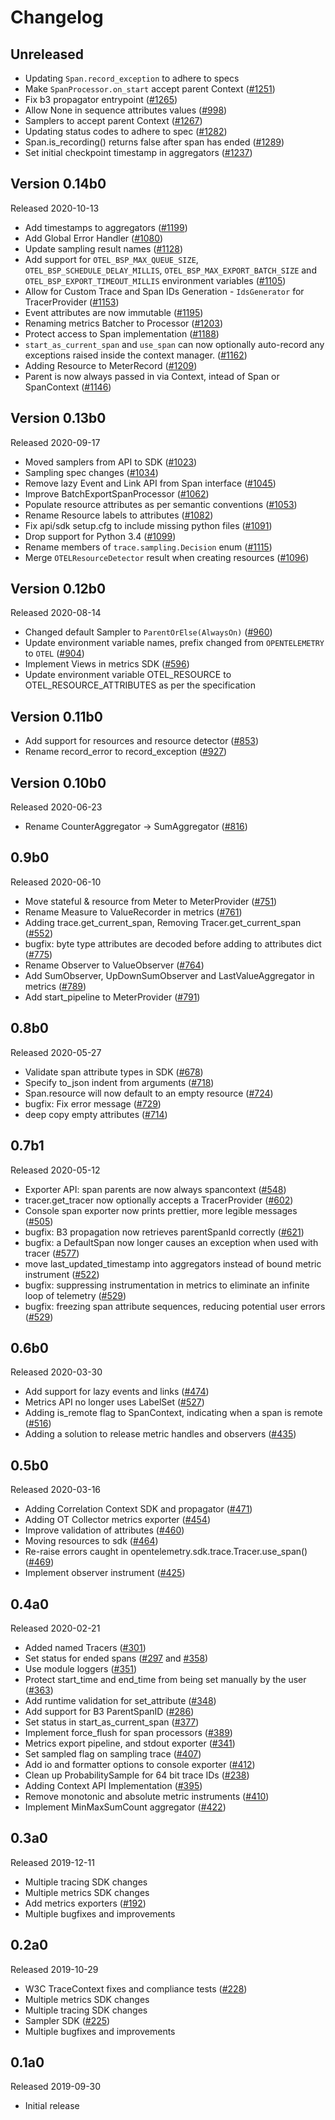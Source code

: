 # Changelog

## Unreleased

- Updating `Span.record_exception` to adhere to specs
- Make `SpanProcessor.on_start` accept parent Context
  ([#1251](https://github.com/open-telemetry/opentelemetry-python/pull/1251))
- Fix b3 propagator entrypoint
  ([#1265](https://github.com/open-telemetry/opentelemetry-python/pull/1265))
- Allow None in sequence attributes values
  ([#998](https://github.com/open-telemetry/opentelemetry-python/pull/998))
- Samplers to accept parent Context
  ([#1267](https://github.com/open-telemetry/opentelemetry-python/pull/1267))
- Updating status codes to adhere to spec
  ([#1282](https://github.com/open-telemetry/opentelemetry-python/pull/1282))
- Span.is_recording() returns false after span has ended
  ([#1289](https://github.com/open-telemetry/opentelemetry-python/pull/1289))
- Set initial checkpoint timestamp in aggregators
  ([#1237](https://github.com/open-telemetry/opentelemetry-python/pull/1237))

## Version 0.14b0

Released 2020-10-13

- Add timestamps to aggregators
  ([#1199](https://github.com/open-telemetry/opentelemetry-python/pull/1199))
- Add Global Error Handler
  ([#1080](https://github.com/open-telemetry/opentelemetry-python/pull/1080))
- Update sampling result names
  ([#1128](https://github.com/open-telemetry/opentelemetry-python/pull/1128))
- Add support for `OTEL_BSP_MAX_QUEUE_SIZE`, `OTEL_BSP_SCHEDULE_DELAY_MILLIS`, `OTEL_BSP_MAX_EXPORT_BATCH_SIZE` and `OTEL_BSP_EXPORT_TIMEOUT_MILLIS` environment variables
  ([#1105](https://github.com/open-telemetry/opentelemetry-python/pull/1120))
- Allow for Custom Trace and Span IDs Generation - `IdsGenerator` for TracerProvider
  ([#1153](https://github.com/open-telemetry/opentelemetry-python/pull/1153))
- Event attributes are now immutable
  ([#1195](https://github.com/open-telemetry/opentelemetry-python/pull/1195))
- Renaming metrics Batcher to Processor
  ([#1203](https://github.com/open-telemetry/opentelemetry-python/pull/1203))
- Protect access to Span implementation
  ([#1188](https://github.com/open-telemetry/opentelemetry-python/pull/1188))
- `start_as_current_span` and `use_span` can now optionally auto-record any exceptions raised inside the context manager.
  ([#1162](https://github.com/open-telemetry/opentelemetry-python/pull/1162))
- Adding Resource to MeterRecord
  ([#1209](https://github.com/open-telemetry/opentelemetry-python/pull/1209))
- Parent is now always passed in via Context, intead of Span or SpanContext
  ([#1146](https://github.com/open-telemetry/opentelemetry-python/pull/1146))

## Version 0.13b0

Released 2020-09-17

- Moved samplers from API to SDK
  ([#1023](https://github.com/open-telemetry/opentelemetry-python/pull/1023))
- Sampling spec changes
  ([#1034](https://github.com/open-telemetry/opentelemetry-python/pull/1034))
- Remove lazy Event and Link API from Span interface
  ([#1045](https://github.com/open-telemetry/opentelemetry-python/pull/1045))
- Improve BatchExportSpanProcessor
  ([#1062](https://github.com/open-telemetry/opentelemetry-python/pull/1062))
- Populate resource attributes as per semantic conventions
  ([#1053](https://github.com/open-telemetry/opentelemetry-python/pull/1053))
- Rename Resource labels to attributes
  ([#1082](https://github.com/open-telemetry/opentelemetry-python/pull/1082))
- Fix api/sdk setup.cfg to include missing python files
  ([#1091](https://github.com/open-telemetry/opentelemetry-python/pull/1091))
- Drop support for Python 3.4
  ([#1099](https://github.com/open-telemetry/opentelemetry-python/pull/1099))
- Rename members of `trace.sampling.Decision` enum
  ([#1115](https://github.com/open-telemetry/opentelemetry-python/pull/1115))
- Merge `OTELResourceDetector` result when creating resources
  ([#1096](https://github.com/open-telemetry/opentelemetry-python/pull/1096))

## Version 0.12b0

Released 2020-08-14

- Changed default Sampler to `ParentOrElse(AlwaysOn)`
  ([#960](https://github.com/open-telemetry/opentelemetry-python/pull/960))
- Update environment variable names, prefix changed from `OPENTELEMETRY` to `OTEL`
  ([#904](https://github.com/open-telemetry/opentelemetry-python/pull/904))
- Implement Views in metrics SDK
  ([#596](https://github.com/open-telemetry/opentelemetry-python/pull/596))
- Update environment variable OTEL_RESOURCE to OTEL_RESOURCE_ATTRIBUTES as per
  the specification

## Version 0.11b0

- Add support for resources and resource detector
  ([#853](https://github.com/open-telemetry/opentelemetry-python/pull/853))
- Rename record_error to record_exception
  ([#927](https://github.com/open-telemetry/opentelemetry-python/pull/927))

## Version 0.10b0

Released 2020-06-23

- Rename CounterAggregator -> SumAggregator
  ([#816](https://github.com/open-telemetry/opentelemetry-python/pull/816))

## 0.9b0

Released 2020-06-10

- Move stateful & resource from Meter to MeterProvider
  ([#751](https://github.com/open-telemetry/opentelemetry-python/pull/751))
- Rename Measure to ValueRecorder in metrics
  ([#761](https://github.com/open-telemetry/opentelemetry-python/pull/761))
- Adding trace.get_current_span, Removing Tracer.get_current_span
  ([#552](https://github.com/open-telemetry/opentelemetry-python/pull/552))
- bugfix: byte type attributes are decoded before adding to attributes dict
  ([#775](https://github.com/open-telemetry/opentelemetry-python/pull/775))
- Rename Observer to ValueObserver
  ([#764](https://github.com/open-telemetry/opentelemetry-python/pull/764))
- Add SumObserver, UpDownSumObserver and LastValueAggregator in metrics
  ([#789](https://github.com/open-telemetry/opentelemetry-python/pull/789))
- Add start_pipeline to MeterProvider
  ([#791](https://github.com/open-telemetry/opentelemetry-python/pull/791))

## 0.8b0

Released 2020-05-27

- Validate span attribute types in SDK
  ([#678](https://github.com/open-telemetry/opentelemetry-python/pull/678))
- Specify to_json indent from arguments
  ([#718](https://github.com/open-telemetry/opentelemetry-python/pull/718))
- Span.resource will now default to an empty resource
  ([#724](https://github.com/open-telemetry/opentelemetry-python/pull/724))
- bugfix: Fix error message
  ([#729](https://github.com/open-telemetry/opentelemetry-python/pull/729))
- deep copy empty attributes
  ([#714](https://github.com/open-telemetry/opentelemetry-python/pull/714))

## 0.7b1

Released 2020-05-12

- Exporter API: span parents are now always spancontext
  ([#548](https://github.com/open-telemetry/opentelemetry-python/pull/548))
- tracer.get_tracer now optionally accepts a TracerProvider
  ([#602](https://github.com/open-telemetry/opentelemetry-python/pull/602))
- Console span exporter now prints prettier, more legible messages
  ([#505](https://github.com/open-telemetry/opentelemetry-python/pull/505))
- bugfix: B3 propagation now retrieves parentSpanId correctly
  ([#621](https://github.com/open-telemetry/opentelemetry-python/pull/621))
- bugfix: a DefaultSpan now longer causes an exception when used with tracer
  ([#577](https://github.com/open-telemetry/opentelemetry-python/pull/577))
- move last_updated_timestamp into aggregators instead of bound metric
  instrument
  ([#522](https://github.com/open-telemetry/opentelemetry-python/pull/522))
- bugfix: suppressing instrumentation in metrics to eliminate an infinite loop
  of telemetry
  ([#529](https://github.com/open-telemetry/opentelemetry-python/pull/529))
- bugfix: freezing span attribute sequences, reducing potential user errors
  ([#529](https://github.com/open-telemetry/opentelemetry-python/pull/529))

## 0.6b0

Released 2020-03-30

- Add support for lazy events and links
  ([#474](https://github.com/open-telemetry/opentelemetry-python/pull/474))
- Metrics API no longer uses LabelSet
  ([#527](https://github.com/open-telemetry/opentelemetry-python/pull/527))
- Adding is_remote flag to SpanContext, indicating when a span is remote
  ([#516](https://github.com/open-telemetry/opentelemetry-python/pull/516))
- Adding a solution to release metric handles and observers
  ([#435](https://github.com/open-telemetry/opentelemetry-python/pull/435))

## 0.5b0

Released 2020-03-16

- Adding Correlation Context SDK and propagator
  ([#471](https://github.com/open-telemetry/opentelemetry-python/pull/471))
- Adding OT Collector metrics exporter
  ([#454](https://github.com/open-telemetry/opentelemetry-python/pull/454))
- Improve validation of attributes
  ([#460](https://github.com/open-telemetry/opentelemetry-python/pull/460))
- Moving resources to sdk
  ([#464](https://github.com/open-telemetry/opentelemetry-python/pull/464))
- Re-raise errors caught in opentelemetry.sdk.trace.Tracer.use_span()
  ([#469](https://github.com/open-telemetry/opentelemetry-python/pull/469))
- Implement observer instrument
  ([#425](https://github.com/open-telemetry/opentelemetry-python/pull/425))

## 0.4a0

Released 2020-02-21

- Added named Tracers
  ([#301](https://github.com/open-telemetry/opentelemetry-python/pull/301))
- Set status for ended spans
  ([#297](https://github.com/open-telemetry/opentelemetry-python/pull/297) and
  [#358](https://github.com/open-telemetry/opentelemetry-python/pull/358))
- Use module loggers
  ([#351](https://github.com/open-telemetry/opentelemetry-python/pull/351))
- Protect start_time and end_time from being set manually by the user
  ([#363](https://github.com/open-telemetry/opentelemetry-python/pull/363))
- Add runtime validation for set_attribute
  ([#348](https://github.com/open-telemetry/opentelemetry-python/pull/348))
- Add support for B3 ParentSpanID
  ([#286](https://github.com/open-telemetry/opentelemetry-python/pull/286))
- Set status in start_as_current_span
  ([#377](https://github.com/open-telemetry/opentelemetry-python/pull/377))
- Implement force_flush for span processors
  ([#389](https://github.com/open-telemetry/opentelemetry-python/pull/389))
- Metrics export pipeline, and stdout exporter
  ([#341](https://github.com/open-telemetry/opentelemetry-python/pull/389))
- Set sampled flag on sampling trace
  ([#407](https://github.com/open-telemetry/opentelemetry-python/pull/407))
- Add io and formatter options to console exporter
  ([#412](https://github.com/open-telemetry/opentelemetry-python/pull/412))
- Clean up ProbabilitySample for 64 bit trace IDs
  ([#238](https://github.com/open-telemetry/opentelemetry-python/pull/238))
- Adding Context API Implementation
  ([#395](https://github.com/open-telemetry/opentelemetry-python/pull/395))
- Remove monotonic and absolute metric instruments
  ([#410](https://github.com/open-telemetry/opentelemetry-python/pull/410))
- Implement MinMaxSumCount aggregator
  ([#422](https://github.com/open-telemetry/opentelemetry-python/pull/422))

## 0.3a0

Released 2019-12-11

- Multiple tracing SDK changes
- Multiple metrics SDK changes
- Add metrics exporters
  ([#192](https://github.com/open-telemetry/opentelemetry-python/pull/192))
- Multiple bugfixes and improvements

## 0.2a0

Released 2019-10-29

- W3C TraceContext fixes and compliance tests
  ([#228](https://github.com/open-telemetry/opentelemetry-python/pull/228))
- Multiple metrics SDK changes
- Multiple tracing SDK changes
- Sampler SDK
  ([#225](https://github.com/open-telemetry/opentelemetry-python/pull/225))
- Multiple bugfixes and improvements

## 0.1a0

Released 2019-09-30

- Initial release
